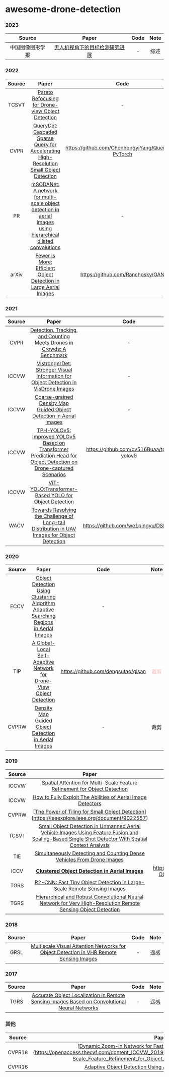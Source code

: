 # awesome-drone-detection

### 2023

|      Source      |                            Paper                             | Code |               Note               |
| :--------------: | :----------------------------------------------------------: | :--: | :------------------------------: |
| 中国图像图形学报 | [无人机视角下的目标检测研究进展](http://www.cjig.cn/jig/ch/reader/view_abstract.aspx?flag=2&file_no=202208160000003&journal_id=jig) |  -   | 综述|

###  2022

| Source |                            Paper                             |                        Code                        |              Note               |
| :----: | :----------------------------------------------------------: | :------------------------------------------------: | :-----------------------------: |
| TCSVT  | [Pareto Refocusing for Drone-view Object Detection](https://ieeexplore.ieee.org/document/9905640) |                         -                          | 裁剪 |
|  CVPR  | [QueryDet: Cascaded Sparse Query for Accelerating High-Resolution Small Object Detection](https://arxiv.org/abs/2103.09136) | https://github.com/ChenhongyiYang/QueryDet-PyTorch |                                 |
|   PR   | [mSODANet: A network for multi-scale object detection in aerial images using hierarchical dilated convolutions](https://www.sciencedirect.com/science/article/pii/S0031320322000292) |                         -                          |                                 |
|arXiv|[Fewer is More: Efficient Object Detection in Large Aerial Images](https://arxiv.org/abs/2212.13136)|https://github.com/Ranchosky/OAN|裁剪|

### 2021

| Source |                            Paper                             |                  Code                   |              Note               |
| :----: | :----------------------------------------------------------: | :-------------------------------------: | :-----------------------------: |
|  CVPR  | [Detection, Tracking, and Counting Meets Drones in Crowds: A Benchmark](https://arxiv.org/abs/2105.02440) |                    -                    |                                 |
| ICCVW  | [VistrongerDet: Stronger Visual Information for Object Detection in VisDrone Images](https://ieeexplore.ieee.org/document/9607555) |                    -                    |                                 |
| ICCVW  | [Coarse-grained Density Map Guided Object Detection in Aerial Images](https://ieeexplore.ieee.org/document/9607840) |                    -                    | 裁剪 |
| ICCVW  | [TPH-YOLOv5: Improved YOLOv5 Based on Transformer Prediction Head for Object Detection on Drone-captured Scenarios](https://arxiv.org/abs/2108.11539) | https://github.com/cv516Buaa/tph-yolov5 |                                 |
| ICCVW  | [ViT-YOLO:Transformer-Based YOLO for Object Detection](https://ieeexplore.ieee.org/document/9607536) |                                         |                                 |
|WACV|[Towards Resolving the Challenge of Long-tail Distribution in UAV Images for Object Detection](https://ieeexplore.ieee.org/document/9423170)|https://github.com/we1pingyu/DSHNet||

### 2020

| Source |                            Paper                             |                Code                |              Note               |
| :----: | :----------------------------------------------------------: | :--------------------------------: | :-----------------------------: |
|  ECCV  | [Object Detection Using Clustering Algorithm Adaptive Searching Regions in Aerial Images](https://link.springer.com/chapter/10.1007/978-3-030-66823-5_39) |                 -                  |                                 |
|  TIP   | [A Global-Local Self-Adaptive Network for Drone-View Object Detection](https://ieeexplore.ieee.org/document/9305976) | https://github.com/dengsutao/glsan | <font color=#ffb5b3>裁剪</font> |
| CVPRW  | [Density Map Guided Object Detection in Aerial Images](https://arxiv.org/abs/2004.05520) |                 -                  | 裁剪 |

### 2019

| Source |                            Paper                             |                             Code                             |              Note               |
| :----: | :----------------------------------------------------------: | :----------------------------------------------------------: | :-----------------------------: |
| ICCVW  | [Spatial Attention for Multi-Scale Feature Refinement for Object Detection](https://openaccess.thecvf.com/content_ICCVW_2019/papers/VISDrone/Wang_Spatial_Attention_for_Multi-Scale_Feature_Refinement_for_Object_Detection_ICCVW_2019_paper.pdf) |                              -                               |                                 |
| ICCVW  | [How to Fully Exploit The Abilities of Aerial Image Detectors](https://ieeexplore.ieee.org/document/9022557) |                              -                               |裁剪 |
| CVPRW  | [[The Power of Tiling for Small Object Detection](https://ieeexplore.ieee.org/document/9025422)](https://ieeexplore.ieee.org/document/9022557) |                              -                               | 裁剪|
| TCSVT  | [Small Object Detection in Unmanned Aerial Vehicle Images Using Feature Fusion and Scaling-Based Single Shot Detector With Spatial Context Analysis](https://ieeexplore.ieee.org/document/8672115) |                              -                               |                                 |
|  TIE   | [Simultaneously Detecting and Counting Dense Vehicles From Drone Images](https://ieeexplore.ieee.org/document/8648370) |                              -                               |                                 |
|  ICCV  | **[Clustered Object Detection in Aerial Images](https://arxiv.org/abs/1904.08008)** | https://github.com/fyangneil/Clustered-Object-Detection-in-Aerial-Image | 裁剪|
|TGRS|[R2-CNN: Fast Tiny Object Detection in Large-Scale Remote Sensing Images](https://arxiv.org/abs/1902.06042)|-|遥感|
|TGRS|[Hierarchical and Robust Convolutional Neural Network for Very High-Resolution Remote Sensing Object Detection](https://ieeexplore.ieee.org/document/8676107)|-|遥感|

### 2018
| Source |                            Paper                             | Code | Note |
| :----: | :----------------------------------------------------------: | :--: | :--: |
|GRSL|[Multiscale Visual Attention Networks for Object Detection in VHR Remote Sensing Images](https://ieeexplore.ieee.org/document/8513990)|-|遥感|

### 2017
| Source |                            Paper                             | Code | Note |
| :----: | :----------------------------------------------------------: | :--: | :--: |
|TGRS|[Accurate Object Localization in Remote Sensing Images Based on Convolutional Neural Networks](https://ieeexplore.ieee.org/document/7827088)|-|遥感|

### 其他

| Source |                            Paper                             | Code | Note |
| :----: | :----------------------------------------------------------: | :--: | :--: |
| CVPR18 | [[Dynamic Zoom-in Network for Fast Object Detection in Large Images](https://arxiv.org/abs/1711.05187)](https://openaccess.thecvf.com/content_ICCVW_2019/papers/VISDrone/Wang_Spatial_Attention_for_Multi-Scale_Feature_Refinement_for_Object_Detection_ICCVW_2019_paper.pdf) |  -   |      |
| CVPR16 | [Adaptive Object Detection Using Adjacency and Zoom Prediction](https://arxiv.org/abs/1512.07711) |  -   |      |
